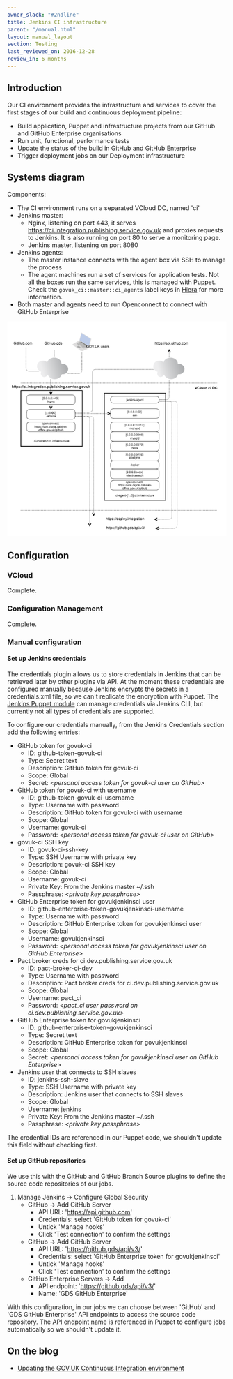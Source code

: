 ```yaml
---
owner_slack: "#2ndline"
title: Jenkins CI infrastructure
parent: "/manual.html"
layout: manual_layout
section: Testing
last_reviewed_on: 2016-12-28
review_in: 6 months
---
```


## Introduction

Our CI environment provides the infrastructure and services to cover the
first stages of our build and continuous deployment pipeline:

- Build application, Puppet and infrastructure projects from our GitHub and GitHub Enterprise organisations
- Run unit, functional, performance tests
- Update the status of the build in GitHub and GitHub Enterprise
- Trigger deployment jobs on our Deployment infrastructure

## Systems diagram

Components:

- The CI environment runs on a separated VCloud DC, named 'ci'
- Jenkins master:
  - Nginx, listening on port 443, it serves <https://ci.integration.publishing.service.gov.uk>
and proxies requests to Jenkins. It is also running on port 80 to serve a monitoring page.
  - Jenkins master, listening on port 8080
- Jenkins agents:
  - The master instance connects with the agent box via SSH to manage the process
  - The agent machines run a set of services for application tests. Not all the boxes run
    the same services, this is managed with Puppet. Check the `govuk_ci::master::ci_agents` label keys in
[Hiera](https://github.com/alphagov/govuk-puppet/blob/master/hieradata/common.yaml) for more information.
- Both master and agents need to run Openconnect to connect with GitHub Enterprise

![image](images/ci_infrastructure.png)

## Configuration

### VCloud
Complete.

### Configuration Management
Complete.

### Manual configuration

#### Set up Jenkins credentials

The credentials plugin allows us to store credentials in Jenkins that can be retrieved later by other plugins
via API. At the moment these credentials are configured manually because Jenkins encrypts the secrets in a
credentials.xml file, so we can't replicate the encryption with Puppet. The [Jenkins Puppet module](https://forge.puppet.com/rtyler/jenkins)
can manage credentials via Jenkins CLI, but currently not all types of credentials are supported.

To configure our credentials manually, from the Jenkins Credentials section add the following entries:

* GitHub token for govuk-ci
  - ID: github-token-govuk-ci
  - Type: Secret text
  - Description: GitHub token for govuk-ci
  - Scope: Global
  - Secret: *\<personal access token for govuk-ci user on GitHub\>*
* GitHub token for govuk-ci with username
  - ID: github-token-govuk-ci-username
  - Type: Username with password
  - Description: GitHub token for govuk-ci with username
  - Scope: Global
  - Username: govuk-ci
  - Password: *\<personal access token for govuk-ci user on GitHub\>*
* govuk-ci SSH key
  - ID: govuk-ci-ssh-key
  - Type: SSH Username with private key
  - Description: govuk-ci SSH key
  - Scope: Global
  - Username: govuk-ci
  - Private Key: From the Jenkins master ~/.ssh
  - Passphrase: *\<private key passphrase\>*
* GitHub Enterprise token for govukjenkinsci user
  - ID: github-enterprise-token-govukjenkinsci-username
  - Type: Username with password
  - Description: GitHub Enterprise token for govukjenkinsci user
  - Scope: Global
  - Username: govukjenkinsci
  - Password: *\<personal access token for govukjenkinsci user on GitHub Enterprise\>*
* Pact broker creds for ci.dev.publishing.service.gov.uk
  - ID: pact-broker-ci-dev
  - Type: Username with password
  - Description: Pact broker creds for ci.dev.publishing.service.gov.uk
  - Scope: Global
  - Username: pact_ci
  - Password: *\<pact_ci user password on ci.dev.publishing.service.gov.uk\>*
* GitHub Enterprise token for govukjenkinsci
  - ID: github-enterprise-token-govukjenkinsci
  - Type: Secret text
  - Description: GitHub Enterprise token for govukjenkinsci
  - Scope: Global
  - Secret: *\<personal access token for govukjenkinsci user on GitHub Enterprise\>*
* Jenkins user that connects to SSH slaves
  - ID: jenkins-ssh-slave
  - Type: SSH Username with private key
  - Description: Jenkins user that connects to SSH slaves
  - Scope: Global
  - Username: jenkins
  - Private Key: From the Jenkins master ~/.ssh
  - Passphrase: *\<private key passphrase\>*

The credential IDs are referenced in our Puppet code, we shouldn't update this field without checking first.

#### Set up GitHub repositories

We use this with the GitHub and GitHub Branch Source plugins to define the source code repositories of
our jobs.

1.  Manage Jenkins -\> Configure Global Security
    -   GitHub -\> Add GitHub Server
        -   API URL: 'https://api.github.com'
        -   Credentials: select 'GitHub token for govuk-ci'
        -   Untick 'Manage hooks'
        -   Click 'Test connection' to confirm the settings
    -   GitHub -\> Add GitHub Server
        -   API URL: 'https://github.gds/api/v3/'
        -   Credentials: select 'GitHub Enterprise token for govukjenkinsci'
        -   Untick 'Manage hooks'
        -   Click 'Test connection' to confirm the settings
    -   GitHub Enterprise Servers -\> Add
        -   API endpoint: 'https://github.gds/api/v3/'
        -   Name: 'GDS GitHub Enterprise'

With this configuration, in our jobs we can choose between 'GitHub' and 'GDS GitHub Enterprise' API endpoints to
access the source code repository. The API endpoint name is referenced in Puppet to configure jobs automatically so
we shouldn't update it.

## On the blog

- [Updating the GOV.UK Continuous Integration environment](https://gdstechnology.blog.gov.uk/2017/02/10/updating-the-gov-uk-continuous-integration-environment/)
